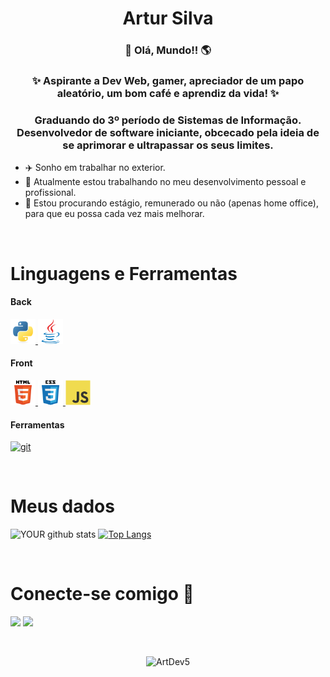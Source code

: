 <h1 align="center">Artur Silva</h1>
<h3 align="center">👋 Olá, Mundo!! 🌎</h3>
<h3 align="center">✨ Aspirante a Dev Web, gamer, apreciador de um papo aleatório, um bom café e aprendiz da vida! ✨</h3>
<h3 align="center">Graduando do 3º período de Sistemas de Informação. Desenvolvedor de software iniciante, obcecado pela ideia de se aprimorar e ultrapassar os seus limites.</h3>



- ✈️ Sonho em trabalhar no exterior.
- 🔭 Atualmente estou trabalhando no meu desenvolvimento pessoal e profissional.
- 🤝 Estou procurando estágio, remunerado ou não (apenas home office), para que eu possa cada vez mais melhorar.

<br>

# Linguagens e Ferramentas

<h4 align="left">Back</h4>

<a href="https://www.python.org" target="_blank"> <img src="https://raw.githubusercontent.com/devicons/devicon/master/icons/python/python-original.svg" alt="python" width="40" height="40"/> </a><a href="https://www.java.com" target="_blank"> <img src="https://raw.githubusercontent.com/devicons/devicon/master/icons/java/java-original.svg" alt="java" width="40" height="40"/> </a> 

<h4 align="left">Front</h4>

<p align="left"> <a href="https://www.w3.org/html/" target="_blank"> <img src="https://raw.githubusercontent.com/devicons/devicon/master/icons/html5/html5-original-wordmark.svg" alt="html5" width="40" height="40"/> </a> <a href="https://www.w3schools.com/css/" target="_blank"> <img src="https://raw.githubusercontent.com/devicons/devicon/master/icons/css3/css3-original-wordmark.svg" alt="css3" width="40" height="40"/> </a> <a href="https://developer.mozilla.org/en-US/docs/Web/JavaScript" target="_blank"> <img src="https://raw.githubusercontent.com/devicons/devicon/master/icons/javascript/javascript-original.svg" alt="javascript" width="40" height="40"/> </a> 
 
<h4 align="left">Ferramentas</h4>

<a href="https://git-scm.com/" target="_blank"> <img src="https://www.vectorlogo.zone/logos/git-scm/git-scm-icon.svg" alt="git" width="40" height="40"/> </a>

<br>

# Meus dados
![YOUR github stats](https://github-readme-stats.vercel.app/api?username=ArtDev5&show_icons=true&theme=radical) 
[![Top Langs](https://github-readme-stats.vercel.app/api/top-langs/?username=ArtDev5&layout=compact&theme=radical)](https://github.com/ArtDev5/github-readme-stats)

<br>

# Conecte-se comigo 🤝

[<img src="https://img.shields.io/badge/twitter-%231DA1F2.svg?&style=for-the-badge&logo=twitter&logoColor=white" />](https://twitter.com/ArtDev_) [<img src="https://img.shields.io/badge/linkedin-%230077B5.svg?&style=for-the-badge&logo=linkedin&logoColor=white" />](https://linkedin.com/in/dev-artur-silva/)

<br>

<p align="center"><img src="https://komarev.com/ghpvc/?username=ArtDev5" alt="ArtDev5" /></p>
